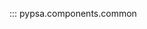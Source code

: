 <!--
SPDX-FileCopyrightText: PyPSA Contributors

SPDX-License-Identifier: CC-BY-4.0
-->

::: pypsa.components.common